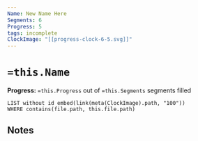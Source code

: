 ```yaml
---
Name: New Name Here
Segments: 6
Progress: 5
tags: incomplete
ClockImage: "[[progress-clock-6-5.svg]]"
---
```


# `=this.Name`
**Progress:** `=this.Progress` out of `=this.Segments` segments filled

```dataview
LIST without id embed(link(meta(ClockImage).path, "100"))
WHERE contains(file.path, this.file.path)
```

## Notes
